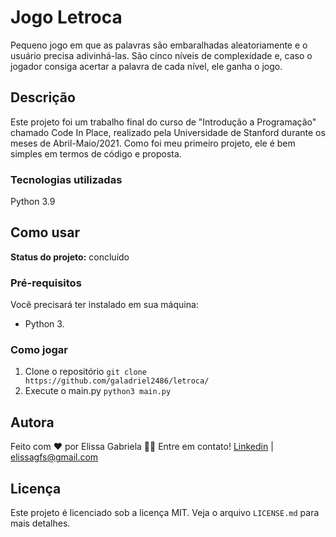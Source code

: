 
# Jogo Letroca
Pequeno jogo em que as palavras são embaralhadas aleatoriamente e o usuário precisa adivinhá-las. São cinco níveis de complexidade e, caso o jogador consiga acertar a palavra de cada nível, ele ganha o jogo. 

## Descrição
Este projeto foi um trabalho final do curso de "Introdução a Programação" chamado Code In Place, realizado pela Universidade de Stanford durante os meses de Abril-Maio/2021. Como foi meu primeiro projeto, ele é bem simples em termos de código e proposta.

### Tecnologias utilizadas
Python 3.9

## Como usar
**Status do projeto:** concluído

### Pré-requisitos
Você precisará ter instalado em sua máquina:

 - Python 3.

### Como jogar

 1. Clone o repositório
 `git clone https://github.com/galadriel2486/letroca/`
 2. Execute o main.py
   `python3 main.py`

## Autora
Feito com ❤️ por Elissa Gabriela 👋🏽 Entre em contato!
[Linkedin](https://www.linkedin.com/in/elissagabriela/) | elissagfs@gmail.com

## Licença
Este projeto é licenciado sob a licença MIT. Veja o arquivo `LICENSE.md` para mais detalhes.
